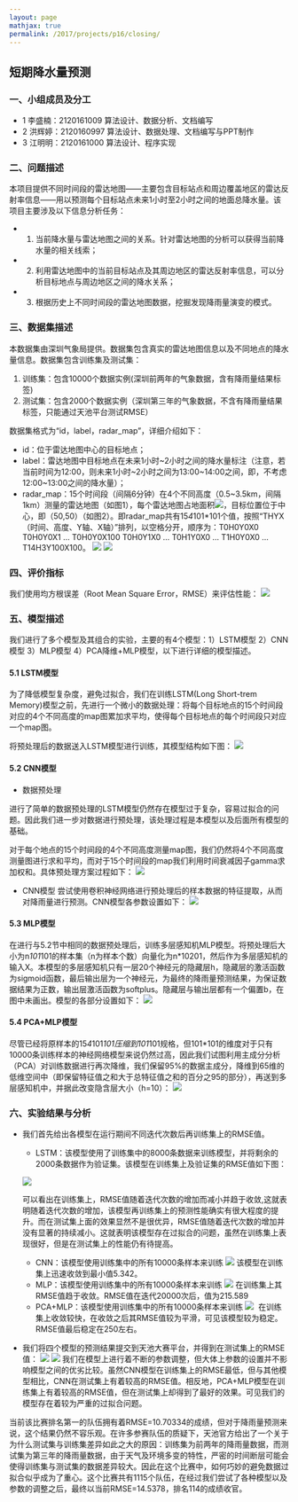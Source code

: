 ```yaml
---
layout: page
mathjax: true
permalink: /2017/projects/p16/closing/
---
```


## 短期降水量预测

### 一、小组成员及分工

- 1 李盛楠：2120161009 算法设计、数据分析、文档编写
- 2 洪辉婷：2120160997 算法设计、数据处理、文档编写与PPT制作
- 3 江明明：2120161000 算法设计、程序实现

### 二、问题描述

本项目提供不同时间段的雷达地图——主要包含目标站点和周边覆盖地区的雷达反射率信息——用以预测每个目标站点未来1小时至2小时之间的地面总降水量。该项目主要涉及以下信息分析任务：

- 1.	当前降水量与雷达地图之间的关系。针对雷达地图的分析可以获得当前降水量的相关线索；
- 2.	利用雷达地图中的当前目标站点及其周边地区的雷达反射率信息，可以分析目标地点与周边地区之间的降水关系；
- 3.	根据历史上不同时间段的雷达地图数据，挖掘发现降雨量演变的模式。

### 三、数据集描述
本数据集由深圳气象局提供。数据集包含真实的雷达地图信息以及不同地点的降水量信息。数据集包含训练集及测试集：
1)	训练集：包含10000个数据实例(深圳前两年的气象数据，含有降雨量结果标签)
2)	测试集：包含2000个数据实例（深圳第三年的气象数据，不含有降雨量结果标签，只能通过天池平台测试RMSE）

数据集格式为“id，label，radar_map”，详细介绍如下：

- id：位于雷达地图中心的目标地点；
- label：雷达地图中目标地点在未来1小时\~2小时之间的降水量标注（注意，若当前时间为12:00，则未来1小时\~2小时之间为13:00\~14:00之间，即，不考虑12:00\~13:00之间的降水量）；
- radar_map：15个时间段（间隔6分钟）在4个不同高度（0.5\~3.5km，间隔1km）测量的雷达地图（如图1），每个雷达地图占地面积![](https://github.com/xhhszc/image-for-DM/raw/master/function-2.png)，目标位置位于中心，即（50,50）（如图2）。即radar_map共有15*4*101*101个值，按照“THYX（时间、高度、Y轴、X轴）”排列，以空格分开，顺序为：T0H0Y0X0 T0H0Y0X1 … T0H0Y0X100 T0H0Y1X0 … T0H1Y0X0 … T1H0Y0X0 … T14H3Y100X100。
![](https://github.com/xhhszc/image-for-DM/raw/master/image-1.png)
![](https://github.com/xhhszc/image-for-DM/raw/master/image-2.png)

### 四、评价指标

我们使用均方根误差（Root Mean Square Error，RMSE）来评估性能：
![](https://github.com/xhhszc/image-for-DM/raw/master/function-3.png)

### 五、模型描述
我们进行了多个模型及其组合的实验，主要的有4个模型：1）LSTM模型 2）CNN模型 3）MLP模型 4）PCA降维+MLP模型，以下进行详细的模型描述。
#### 5.1 LSTM模型
为了降低模型复杂度，避免过拟合，我们在训练LSTM(Long Short-trem Memory)模型之前，先进行一个微小的数据处理：将每个目标地点的15个时间段对应的4个不同高度的map图累加求平均，使得每个目标地点的每个时间段只对应一个map图。

将预处理后的数据送入LSTM模型进行训练，其模型结构如下图：
![](https://github.com/xhhszc/image-for-DM/raw/master/LSTM.jpg)
#### 5.2 CNN模型
- 数据预处理

进行了简单的数据预处理的LSTM模型仍然存在模型过于复杂，容易过拟合的问题。因此我们进一步对数据进行预处理，该处理过程是本模型以及后面所有模型的基础。

对于每个地点的15个时间段的4个不同高度测量map图，我们仍然将4个不同高度测量图进行求和平均，而对于15个时间段的map我们利用时间衰减因子gamma求加权和。具体预处理方案过程如下：
![](https://github.com/xhhszc/image-for-DM/raw/master/preData.png)
- CNN模型
尝试使用卷积神经网络进行预处理后的样本数据的特征提取，从而对降雨量进行预测。CNN模型各参数设置如下：
![](https://github.com/xhhszc/image-for-DM/raw/master/CNN.png)
#### 5.3 MLP模型
在进行与5.2节中相同的数据预处理后，训练多层感知机MLP模型。将预处理后大小为n*101*101的样本集（n为样本个数）向量化为n*10201，然后作为多层感知机的输入X。本模型的多层感知机只有一层20个神经元的隐藏层h，隐藏层的激活函数为sigmoid函数，最后输出层为一个神经元，为最终的降雨量预测结果，为保证数据结果为正数，输出层激活函数为softplus。隐藏层与输出层都有一个偏置b，在图中未画出。模型的各部分设置如下：
![](https://github.com/xhhszc/image-for-DM/raw/master/MLP.png)
#### 5.4 PCA+MLP模型
尽管已经将原样本的15*4*101*101压缩到101*101规格，但101*101的维度对于只有10000条训练样本的神经网络模型来说仍然过高，因此我们试图利用主成分分析（PCA）对训练数据进行再次降维，我们保留95%的数据主成分，降维到65维的低维空间中（即保留特征值之和大于总特征值之和的百分之95的部分），再送到多层感知机中，并据此改变隐含层大小（h=10）：
![](https://github.com/xhhszc/image-for-DM/raw/master/PCA+MLP.png)
### 六、实验结果与分析
- 我们首先给出各模型在运行期间不同迭代次数后再训练集上的RMSE值。
  - LSTM：该模型使用了训练集中的8000条数据来训练模型，并将剩余的2000条数据作为验证集。该模型在训练集上及验证集的RMSE值如下图：
  
  ![](https://github.com/xie-xie/image_for_DMhomework/raw/master/image-1.png)
  
  可以看出在训练集上，RMSE值随着迭代次数的增加而减小并趋于收敛,这就表明随着迭代次数的增加，该模型再训练集上的预测性能确实有很大程度的提升。而在测试集上面的效果显然不是很优异，RMSE值随着迭代次数的增加并没有显著的持续减小。这就表明该模型存在过拟合的问题，虽然在训练集上表现很好，但是在测试集上的性能仍有待提高。
  - CNN：该模型使用训练集中的所有10000条样本来训练
  ![](https://github.com/xhhszc/image-for-DM/raw/master/rmseLineCNN.jpg)
  该模型在训练集上迅速收敛到最小值5.342。
  - MLP：该模型使用训练集中的所有10000条样本来训练
  ![](https://github.com/xhhszc/image-for-DM/raw/master/resultMLP.png)
  在训练集上其RMSE值趋于收敛。RMSE值在迭代20000次后，值为215.589
  - PCA+MLP：该模型使用训练集中的所有10000条样本来训练
  ![](https://github.com/xhhszc/image-for-DM/raw/master/resultPCA+MLP.png)
  在训练集上收敛较快，在收敛之后其RMSE值较为平滑，可见该模型较为稳定。RMSE值最后稳定在250左右。
- 我们将四个模型的预测结果提交到天池大赛平台，并得到在测试集上的RMSE值：
![](https://github.com/xhhszc/image-for-DM/raw/master/result1.png)
![](https://github.com/xhhszc/image-for-DM/raw/master/result2.png)
我们在模型上进行着不断的参数调整，但大体上参数的设置并不影响模型之间的优劣比较。虽然CNN模型在训练集上的RMSE最低，但与其他模型相比，CNN在测试集上有着较高的RMSE值。相反地，PCA+MLP模型在训练集上有着较高的RMSE值，但在测试集上却得到了最好的效果。可见我们的模型存在着较为严重的过拟合问题。
  
 当前该比赛排名第一的队伍拥有着RMSE=10.70334的成绩，但对于降雨量预测来说，这个结果仍然不容乐观。在许多参赛队伍的质疑下，天池官方给出了一个关于为什么测试集与训练集差异如此之大的原因：训练集为前两年的降雨量数据，而测试集为第三年的降雨量数据，由于天气及环境多变的特性，严密的时间断层可能会使得训练集与测试集的数据差异较大。因此在这个比赛中，如何巧妙的避免数据过拟合似乎成为了重心。这个比赛共有1115个队伍，在经过我们尝试了各种模型以及参数的调整之后，最终以当前RMSE=14.5378，排名114的成绩收官。
